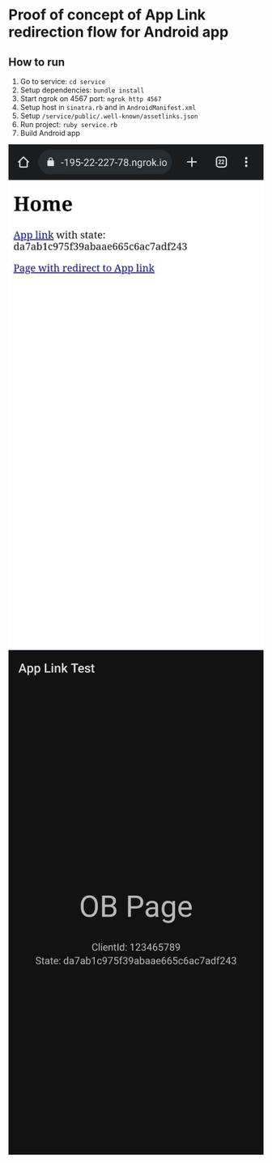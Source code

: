 # Proof of concept of App Link redirection flow for Android app

## How to run

1. Go to service: `cd service`
2. Setup dependencies: `bundle install`
3. Start ngrok on 4567 port: `ngrok http 4567`
4. Setup host in `sinatra.rb` and in `AndroidManifest.xml`
5. Setup `/service/public/.well-known/assetlinks.json`
6. Run project: `ruby service.rb`
7. Build Android app

![Web App](/screen_web_app.jpg)  
![Mobile App](/screen_mob_app.jpg)  
